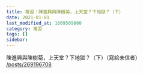 ```yaml
---
title: 複習：陳進興與陳樹菊，上天堂？下地獄？（下）
date: 2021-01-01
last_modified_at: 1609509600
category: 複習
tags: []
sidebar: 
---
```


<p>陳進興與陳樹菊，上天堂？下地獄？（下）（寫給未信者）<br/>
<a href="/posts/269196708" target="_blank">/posts/269196708</a></p>
<p> </p>
